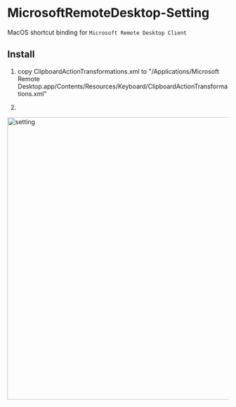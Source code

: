 # MicrosoftRemoteDesktop-Setting
MacOS shortcut binding for `Microsoft Remote Desktop Client`



Install
-------


1. copy ClipboardActionTransformations.xml to "/Applications/Microsoft Remote Desktop.app/Contents/Resources/Keyboard/ClipboardActionTransformations.xml"

2. 
<img width="644" alt="setting" src="https://user-images.githubusercontent.com/23163073/177980597-ae64dcc4-2482-42b5-ba71-af3255889ecf.png">

